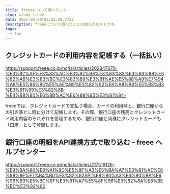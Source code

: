 ```yaml
---
title: freeeについて調べたこと
slug: study-freee
date: 2021-03-28T02:23:29.775Z
description: freeeについて調べたことの個人的なメモです。
tags:
  - tax
---
```

## クレジットカードの利用内容を記帳する（一括払い）

<https://support.freee.co.jp/hc/ja/articles/202847670-%E3%82%AF%E3%83%AC%E3%82%B8%E3%83%83%E3%83%88%E3%82%AB%E3%83%BC%E3%83%89%E3%81%AE%E5%88%A9%E7%94%A8%E5%86%85%E5%AE%B9%E3%82%92%E8%A8%98%E5%B8%B3%E3%81%99%E3%82%8B-%E4%B8%80%E6%8B%AC%E6%89%95%E3%81%84->

freeeでは、クレジットカードで支払う場合、カードの利用時と、銀行口座からの引き落とし時に分けて記帳します。その際、銀行口座の残高とクレジットカード利用内容のそれぞれを管理するため、銀行口座と同様にクレジットカードも「口座」として登録します。

## 銀行口座の明細をAPI連携方式で取り込む &ndash; freee ヘルプセンター

<https://support.freee.co.jp/hc/ja/articles/217519126-%E9%8A%80%E8%A1%8C%E5%8F%A3%E5%BA%A7%E3%81%AE%E6%98%8E%E7%B4%B0%E3%82%92API%E9%80%A3%E6%90%BA%E6%96%B9%E5%BC%8F%E3%81%A7%E5%8F%96%E3%82%8A%E8%BE%BC%E3%82%80>